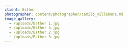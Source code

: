 ```yaml
---
client: Esther
photographer: content/photographer/camilo_villabona.md
image_gallery:
  - /uploads/Esther 1.jpg
  - /uploads/Esther 4.jpg
  - /uploads/Esther 2.jpg
  - /uploads/Esther 3.jpg
---
```


